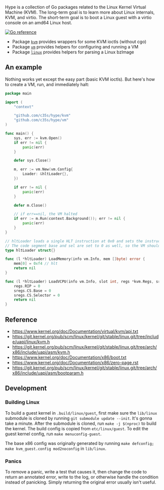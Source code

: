 Hype is a collection of Go packages related to the Linux Kernel Virtual Machine (KVM). The long-term goal is to learn more about Linux internals, KVM, and virtio. The short-term goal is to boot a Linux guest with a virtio console on an amd64 Linux host.

[![Go reference](https://pkg.go.dev/badge/github.com/c35s/hype.svg)](https://pkg.go.dev/github.com/c35s/hype)

- Package [`kvm`](https://pkg.go.dev/github.com/c35s/hype/kvm) provides wrappers for some KVM ioctls (without cgo)
- Package [`vm`](https://pkg.go.dev/github.com/c35s/hype/kvm) provides helpers for configuring and running a VM
- Package [`linux`](https://pkg.go.dev/github.com/c35s/hype/linux) provides helpers for parsing a Linux bzImage

## An example

Nothing works yet except the easy part (basic KVM ioctls). But here's how to create a VM, run, and immediately halt:

```go
package main

import (
	"context"

	"github.com/c35s/hype/kvm"
	"github.com/c35s/hype/vm"
)

func main() {
	sys, err := kvm.Open()
	if err != nil {
		panic(err)
	}

	defer sys.Close()

	m, err := vm.New(vm.Config{
		Loader: &hltLoader{},
	})

	if err != nil {
		panic(err)
	}

	defer m.Close()

	// if err==nil, the VM halted
	if err := m.Run(context.Background()); err != nil {
		panic(err)
	}
}

// hltLoader loads a single HLT instruction at 0x0 and sets the instruction pointer to 0.
// The code segment base and sel are set to 0 as well, so the VM should halt immediately.
type hltLoader struct{}

func (l *hltLoader) LoadMemory(info vm.Info, mem []byte) error {
	mem[0] = 0xf4 // hlt
	return nil
}

func (l *hltLoader) LoadVCPU(info vm.Info, slot int, regs *kvm.Regs, sregs *kvm.Sregs) error {
	regs.RIP = 0
	sregs.CS.Base = 0
	sregs.CS.Selector = 0
	return nil
}
```

## Reference

- https://www.kernel.org/doc/Documentation/virtual/kvm/api.txt
- https://git.kernel.org/pub/scm/linux/kernel/git/stable/linux.git/tree/include/uapi/linux/kvm.h
- https://git.kernel.org/pub/scm/linux/kernel/git/stable/linux.git/tree/arch/x86/include/uapi/asm/kvm.h
- https://www.kernel.org/doc/Documentation/x86/boot.txt
- https://www.kernel.org/doc/Documentation/x86/zero-page.rst
- https://git.kernel.org/pub/scm/linux/kernel/git/stable/linux.git/tree/arch/x86/include/uapi/asm/bootparam.h

## Development

### Building Linux

To build a guest kernel in `.build/linux/guest`, first make sure the `lib/linux` submodule is cloned by running `git submodule update --init`. It's gonna take a minute. After the submodule is cloned, run `make -j $(nproc)` to build the kernel. The build config is copied from `etc/linux/guest`. To edit the guest kernel config, run `make menuconfig-guest`.

The base x86 config was originally generated by running `make defconfig; make kvm_guest.config mod2noconfig` in `lib/linux`.

### Panics

To remove a panic, write a test that causes it, then change the code to return an annotated error, write to the log, or otherwise handle the condition instead of panicking. Simply returning the original error usually isn't useful.
